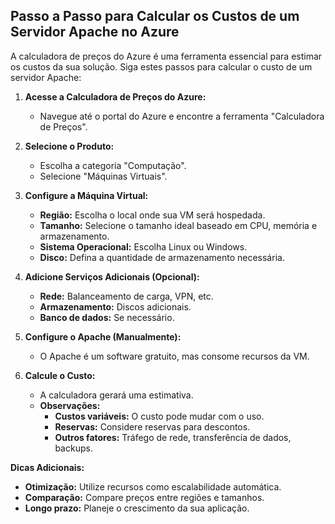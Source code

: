 ## Passo a Passo para Calcular os Custos de um Servidor Apache no Azure

A calculadora de preços do Azure é uma ferramenta essencial para estimar os custos da sua solução. Siga estes passos para calcular o custo de um servidor Apache:

1. **Acesse a Calculadora de Preços do Azure:**
   * Navegue até o portal do Azure e encontre a ferramenta "Calculadora de Preços".

2. **Selecione o Produto:**
   * Escolha a categoria "Computação".
   * Selecione "Máquinas Virtuais".

3. **Configure a Máquina Virtual:**
   * **Região:** Escolha o local onde sua VM será hospedada.
   * **Tamanho:** Selecione o tamanho ideal baseado em CPU, memória e armazenamento.
   * **Sistema Operacional:** Escolha Linux ou Windows.
   * **Disco:** Defina a quantidade de armazenamento necessária.

4. **Adicione Serviços Adicionais (Opcional):**
   * **Rede:** Balanceamento de carga, VPN, etc.
   * **Armazenamento:** Discos adicionais.
   * **Banco de dados:** Se necessário.

5. **Configure o Apache (Manualmente):**
   * O Apache é um software gratuito, mas consome recursos da VM.

6. **Calcule o Custo:**
   * A calculadora gerará uma estimativa.
   * **Observações:**
     * **Custos variáveis:** O custo pode mudar com o uso.
     * **Reservas:** Considere reservas para descontos.
     * **Outros fatores:** Tráfego de rede, transferência de dados, backups.

**Dicas Adicionais:**
* **Otimização:** Utilize recursos como escalabilidade automática.
* **Comparação:** Compare preços entre regiões e tamanhos.
* **Longo prazo:** Planeje o crescimento da sua aplicação.
